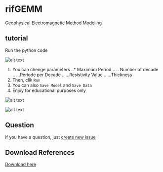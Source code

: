 # rifGEMM
Geophysical Electromagnetic Method Modeling

## tutorial

Run the python code

![alt text](https://github.com/riflab/rifGEMM/blob/master/images/1.PNG)

1. You can chenge parameters
..* Maximum Period ..
.. Number of decade ..
...Periode per Decade ..
...Resistivity Value ..
...Thickness
2. Then, clik `Run`
3. You can also `Save Model` and `Save Data`
4. Enjoy for educational purposes only

![alt text](https://github.com/riflab/rifGEMM/blob/master/images/2.PNG)

![alt text](https://github.com/riflab/rifGEMM/blob/master/images/3.PNG)

## Question
If you have a question, just [create new issue](https://github.com/riflab/rifGEMM/issues)

## Download References
[Download here](https://www.researchgate.net/publication/250729983_An_alternative_algorithm_for_one-dimensional_magnetotelluric_response_calculation)
